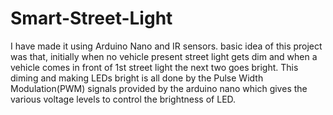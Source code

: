 # Smart-Street-Light
I have made it using Arduino Nano and IR sensors. basic idea of this project was that, initially when no vehicle present street light gets dim and when a vehicle comes in front of 1st street light the next two goes bright. This diming and making LEDs bright is all done by the Pulse Width Modulation(PWM) signals provided by the arduino nano which gives the various voltage levels to control the brightness of LED.
